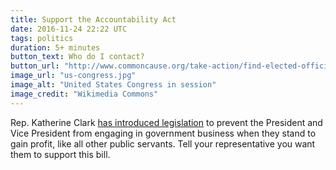 ```yaml
---
title: Support the Accountability Act
date: 2016-11-24 22:22 UTC
tags: politics
duration: 5+ minutes
button_text: Who do I contact?
button_url: "http://www.commoncause.org/take-action/find-elected-officials/"
image_url: "us-congress.jpg"
image_alt: "United States Congress in session"
image_credit: "Wikimedia Commons"
---
```


Rep. Katherine Clark [has introduced legislation](http://katherineclark.house.gov/index.cfm/2016/11/clark-introduces-bill-to-ensure-president-elect-addresses-conflicts-of-interest) to prevent the President and Vice President from engaging in government business when they stand to gain profit, like all other public servants. Tell your representative you want them to support this bill.
